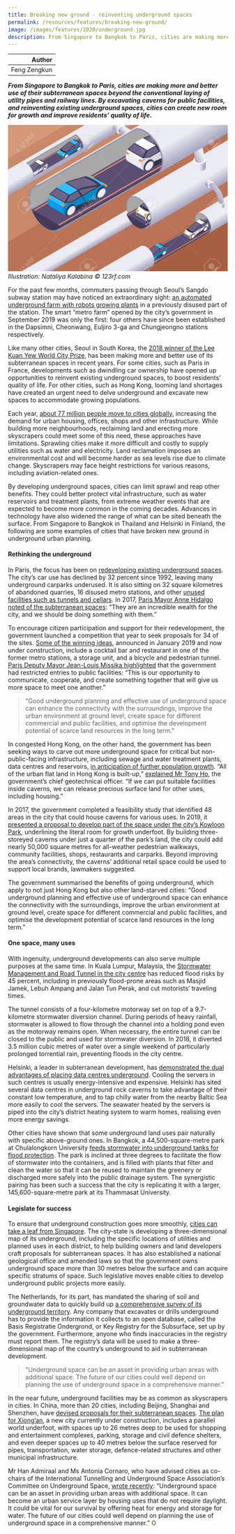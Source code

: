 ```yaml
---
title: Breaking new ground - reinventing underground spaces
permalink: /resources/features/breaking-new-ground/
image: /images/features/2020/underground.jpg
description: From Singapore to Bangkok to Paris, cities are making more and better use of their subterranean spaces beyond the conventional laying of utility pipes and railway lines. By excavating caverns for public facilities, and reinventing existing underground spaces, cities can create new room for growth and improve residents’ quality of life.
---
```


| Author |
|---:|
| Feng Zengkun |

***From Singapore to Bangkok to Paris, cities are making more and better use of their subterranean spaces beyond the conventional laying of utility pipes and railway lines. By excavating caverns for public facilities, and reinventing existing underground spaces, cities can create new room for growth and improve residents’ quality of life.***

![Underground spaces](/images/features/2020/underground.jpg/)*Illustration: Nataliya Kalabina © 123rf.com*

For the past few months, commuters passing through Seoul’s Sangdo subway station may have noticed an extraordinary sight: [an automated underground farm with robots growing plants](http://english.seoul.go.kr/seoul-opens-koreas-first-smart-metro-farm-at-sangdo-station/) in a previously disused part of the station. The smart “metro farm” opened by the city’s government in September 2019 was only the first: four others have since been established in the Dapsimni, Cheonwang, Euljiro 3-ga and Chungjeongno stations respectively. 

Like many other cities, Seoul in South Korea, the [2018 winner of the Lee Kuan Yew World City Prize](https://www.leekuanyewworldcityprize.com.sg/laureates/2018/laureate/), has been making more and better use of its subterranean spaces in recent years. For some cities, such as Paris in France, developments such as dwindling car ownership have opened up opportunities to reinvent existing underground spaces, to boost residents’ quality of life. For other cities, such as Hong Kong, looming land shortages have created an urgent need to delve underground and excavate new spaces to accommodate growing populations. 

Each year, [about 77 million people move to cities globally](https://www.weforum.org/agenda/2016/07/this-map-shows-the-incredible-growth-of-megacities/), increasing the demand for urban housing, offices, shops and other infrastructure. While building more neighbourhoods, reclaiming land and erecting more skyscrapers could meet some of this need, these approaches have limitations. Sprawling cities make it more difficult and costly to supply utilities such as water and electricity. Land reclamation imposes an environmental cost and will become harder as sea levels rise due to climate change. Skyscrapers may face height restrictions for various reasons, including aviation-related ones. 

By developing underground spaces, cities can limit sprawl and reap other benefits. They could better protect vital infrastructure, such as water reservoirs and treatment plants, from extreme weather events that are expected to become more common in the coming decades. Advances in technology have also widened the range of what can be sited beneath the surface. From Singapore to Bangkok in Thailand and Helsinki in Finland, the following are some examples of cities that have broken new ground in underground urban planning. 

#### **Rethinking the underground**

In Paris, the focus has been on [redeveloping existing underground spaces](https://www.bbc.com/news/av/business-49928362/turning-paris-s-underground-car-parks-into-mushrooms-farms). The city’s car use has declined by 32 percent since 1992, leaving many underground carparks underused. It is also sitting on 32 square kilometres of abandoned quarries, 16 disused metro stations, and other [unused facilities such as tunnels and cellars](https://www.theguardian.com/cities/2017/feb/06/beyond-kingdom-death-journey-subterranean-paris). In 2017, [Paris Mayor Anne Hidalgo noted of the subterranean spaces](https://www.theguardian.com/world/2017/may/24/paris-ghost-metro-stations-international-competition-champ-de-mars): “They are an incredible wealth for the city, and we should be doing something with them.”

To encourage citizen participation and support for their redevelopment, the government launched a competition that year to seek proposals for 34 of the sites. [Some of the winning ideas](https://www.citylab.com/design/2019/05/reinvent-paris-ii-urban-planning-architecture-infrastructurec/589330/), announced in January 2019 and now under construction, include a cocktail bar and restaurant in one of the former metro stations, a storage unit, and a bicycle and pedestrian tunnel. [Paris Deputy Mayor Jean-Louis Missika highlighted](https://www.citylab.com/design/2017/09/what-will-come-of-the-competition-to-reinvent-paris/541644/) that the government had restricted entries to public facilities: “This is our opportunity to communicate, cooperate, and create something together that will give us more space to meet one another.”

> "Good underground planning and effective use of underground space can enhance the connectivity with the surroundings, improve the urban environment at ground level, create space for different commercial and public facilities, and optimise the development potential of scarce land resources in the long term."

In congested Hong Kong, on the other hand, the government has been seeking ways to carve out more underground space for critical but non-public-facing infrastructure, including sewage and water treatment plants, data centres and reservoirs, [in anticipation of further population growth](https://www.landforhongkong.hk/en/supply_analysis/cavern.php). “All of the urban flat land in Hong Kong is built-up,” [explained Mr Tony Ho](https://www.wired.com/story/hong-kong-caverns-real-estate/), the government’s chief geotechnical officer. “If we can put suitable facilities inside caverns, we can release precious surface land for other uses, including housing.”

In 2017, the government completed a feasibility study that identified 48 areas in the city that could house caverns for various uses. In 2019, it [presented a proposal to develop part of the space under the city’s Kowloon Park](https://www.scmp.com/news/hong-kong/society/article/3016050/kowloon-park-underground-zone-should-boost-local-brands-say), underlining the literal room for growth underfoot. By building three-storeyed caverns under just a quarter of the park’s land, the city could add nearly 50,000 square metres for all-weather pedestrian walkways, community facilities, shops, restaurants and carparks. Beyond improving the area’s connectivity, the caverns’ additional retail space could be used to support local brands, lawmakers suggested. 

The government summarised the benefits of going underground, which apply to not just Hong Kong but also other land-starved cities: “Good underground planning and effective use of underground space can enhance the connectivity with the surroundings, improve the urban environment at ground level, create space for different commercial and public facilities, and optimise the development potential of scarce land resources in the long term.”

#### **One space, many uses**

With ingenuity, underground developments can also serve multiple purposes at the same time. In Kuala Lumpur, Malaysia, the [Stormwater Management and Road Tunnel in the city centre](https://www.thestar.com.my/metro/metro-news/2018/07/11/flood-control-the-priority-kl-motorists-need-to-realise-that-the-smart-tunnel-is-a-storm-drain-first) has reduced flood risks by 45 percent, including in previously flood-prone areas such as Masjid Jamek, Lebuh Ampang and Jalan Tun Perak, and cut motorists’ traveling times.

The tunnel consists of a four-kilometre motorway set on top of a 9.7-kilometre stormwater diversion channel. During periods of heavy rainfall, stormwater is allowed to flow through the channel into a holding pond even as the motorway remains open. When necessary, the entire tunnel can be closed to the public and used for stormwater diversion. In 2018, it diverted 3.5 million cubic metres of water over a single weekend of particularly prolonged torrential rain, preventing floods in the city centre. 

Helsinki, a leader in subterranean development, has [demonstrated the dual advantages of placing data centres underground](https://www.datacenterknowledge.com/archives/2011/09/06/sea-cooled-data-center-heats-homes-in-helsinki). Cooling the servers in such centres is usually energy-intensive and expensive. Helsinki has sited several data centres in underground rock caverns to take advantage of their constant low temperature, and to tap chilly water from the nearby Baltic Sea more easily to cool the servers. The seawater heated by the servers is piped into the city’s district heating system to warm homes, realising even more energy savings.

Other cities have shown that some underground land uses pair naturally with specific above-ground ones. In Bangkok, a 44,500-square-metre park at Chulalongkorn University [feeds stormwater into underground tanks for flood protection](https://ideas.ted.com/when-bangkok-floods-and-it-floods-a-lot-this-park-does-something-amazing/). The park is inclined at three degrees to facilitate the flow of stormwater into the containers, and is filled with plants that filter and clean the water so that it can be reused to maintain the greenery or discharged more safely into the public drainage system. The synergistic pairing has been such a success that the city is replicating it with a larger, 145,600-square-metre park at its Thammasat University.

#### **Legislate for success**

To ensure that underground construction goes more smoothly, [cities can take a leaf from Singapore](https://www.sgsme.sg/news/underground-build-singapore-building-deep). The city-state is developing a three-dimensional map of its underground, including the specific locations of utilities and planned uses in each district, to help building owners and land developers craft proposals for subterranean spaces. It has also established a national geological office and amended laws so that the government owns underground space more than 30 metres below the surface and can acquire specific stratums of space. Such legislative moves enable cities to develop underground public projects more easily. 

The Netherlands, for its part, has mandated the sharing of soil and groundwater data to quickly build up [a comprehensive survey of its underground territory](https://www.tno.nl/en/focus-areas/energy-transition/roadmaps/geological-survey-of-the-netherlands/geological-survey-of-the-netherlands/bro-the-dutch-key-register-of-the-subsurface/). Any company that excavates or drills underground has to provide the information it collects to an open database, called the Basis Registratie Ondergrond, or Key Registry for the Subsurface, set up by the government. Furthermore, anyone who finds inaccuracies in the registry must report them. The registry’s data will be used to make a three-dimensional map of the country’s underground to aid in subterranean development.

> "Underground space can be an asset in providing urban areas with additional space. The future of our cities could well depend on planning the use of underground space in a comprehensive manner."

In the near future, underground facilities may be as common as skyscrapers in cities. In China, more than 20 cities, including Beijing, Shanghai and Shenzhen, have [devised proposals for their subterranean spaces](https://www.businesstimes.com.sg/real-estate/crowded-hong-kong-goes-underground-to-overcome-land-crunch). [The plan for Xiong’an](https://www.businessinsider.com/china-underground-city-xiong-rongcheng-anxin-county-2017-6?IR=T), a new city currently under construction, includes a parallel world underfoot, with spaces up to 26 metres deep to be used for shopping and entertainment complexes, parking, storage and civil defence shelters, and even deeper spaces up to 40 metres below the surface reserved for pipes, transportation, water storage, defence-related structures and other municipal infrastructure. 

Mr Han Admiraal and Ms Antonia Cornaro, who have advised cities as co-chairs of the International Tunnelling and Underground Space Association’s Committee on Underground Space, [wrote recently](https://www.ice.org.uk/news-and-insight/the-civil-engineer/july-2018/why-underground-space-is-key-to-our-survival): “Underground space can be an asset in providing urban areas with additional space. It can become an urban service layer by housing uses that do not require daylight. It could be vital for our survival by offering heat for energy and storage for water. The future of our cities could well depend on planning the use of underground space in a comprehensive manner.” **<font color="#967942">O</font>**
